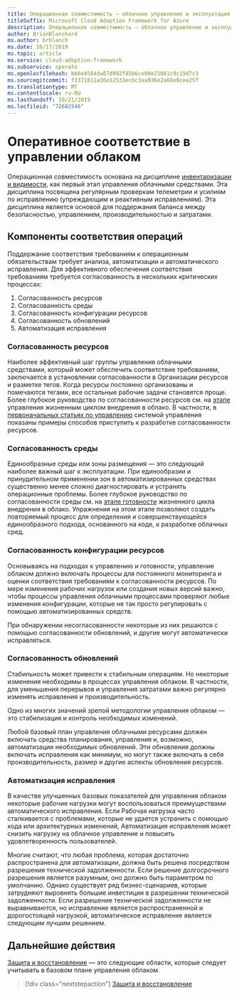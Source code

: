 ```yaml
---
title: Операционная совместимость — облачное управление и эксплуатация
titleSuffix: Microsoft Cloud Adoption Framework for Azure
description: Операционная совместимость — облачное управление и эксплуатация
author: BrianBlanchard
ms.author: brblanch
ms.date: 10/17/2019
ms.topic: article
ms.service: cloud-adoption-framework
ms.subservice: operate
ms.openlocfilehash: bb6e4584da87d992f85b6ce90e21081c9c19d7c3
ms.sourcegitcommit: f3371811a36e12533ecbc3aa936e2a68e0cee25f
ms.translationtype: MT
ms.contentlocale: ru-RU
ms.lasthandoff: 10/21/2019
ms.locfileid: "72682546"
---
```

# <a name="operational-compliance-in-cloud-management"></a>Оперативное соответствие в управлении облаком

Операционная совместимость основана на дисциплине [инвентаризации и видимости](./inventory.md), как первый этап управления облачными средствами. Эта дисциплина посвящена регулярным проверкам телеметрии и усилиям по исправлению (упреждающим и реактивным исправлениям). Эта дисциплина является основой для поддержания баланса между безопасностью, управлением, производительностью и затратами.

## <a name="components-of-operations-compliance"></a>Компоненты соответствия операций

Поддержание соответствия требованиям к операционным обязательствам требует анализа, автоматизации и автоматического исправления. Для эффективного обеспечения соответствия требованиям требуется согласованность в нескольких критических процессах:

1. Согласованность ресурсов
2. Согласованность среды
3. Согласованность конфигурации ресурсов
4. Согласованность обновлений
5. Автоматизация исправления

### <a name="resource-consistency"></a>Согласованность ресурсов

Наиболее эффективный шаг группы управления облачными средствами, который может обеспечить соответствие требованиям, заключается в установлении согласованности в Организации ресурсов и разметке тегов. Когда ресурсы постоянно организованы и помечаются тегами, все остальные рабочие задачи становятся проще. Более глубокое руководство по согласованности ресурсов см. на [этапе](../../govern/index.md) управления жизненным циклом внедрения в облако. В частности, в [первоначальных статьях по управлению](../../govern/initial-foundation.md) системой управления показаны примеры способов приступить к разработке согласованности ресурсов.

### <a name="environment-consistency"></a>Согласованность среды

Единообразные среды или зоны размещения — это следующий наиболее важный шаг к эксплуатации. При единообразии и принудительном применении зон в автоматизированных средствах существенно менее сложно диагностировать и устранять операционные проблемы. Более глубокое руководство по согласованности среды см. на [этапе готовности](../../ready/index.md) жизненного цикла внедрения в облако. Упражнения на этом этапе позволяют создать повторяемый процесс для определения и совершенствующейся единообразного подхода, основанного на коде, к разработке облачных сред.

### <a name="resource-configuration-consistency"></a>Согласованность конфигурации ресурсов

Основываясь на подходах к управлению и готовности, управление облаком должно включать процессы для постоянного мониторинга и оценки соответствия требованиям к согласованности ресурсов. По мере изменения рабочих нагрузок или создания новых версий важно, чтобы процессы управления облачными процессами проверяют любые изменения конфигурации, которые не так просто регулировать с помощью автоматизированных средств.

При обнаружении несогласованности некоторые из них решаются с помощью согласованности обновлений, и другие могут автоматически исправляться.

### <a name="update-consistency"></a>Согласованность обновлений

Стабильность может привести к стабильным операциям. Но некоторые изменения необходимы в процессах управления облаком. В частности, для уменьшения перерывов и управления затратами важно регулярно изменять исправления и производительность.

Одно из многих значений зрелой методологии управления облаком — это стабилизация и контроль необходимых изменений.

Любой базовый план управления облачными ресурсами должен включать средства планирования, управления и, возможно, автоматизации необходимых обновлений. Эти обновления должны включать исправления как минимум, но могут также включать в себя производительность, размер и другие аспекты обновления ресурсов.

### <a name="remediation-automation"></a>Автоматизация исправления

В качестве улучшенных базовых показателей для управления облаком некоторые рабочие нагрузки могут воспользоваться преимуществами автоматического исправления. Если Рабочая нагрузка часто сталкивается с проблемами, которые не удается устранить с помощью кода или архитектурных изменений, Автоматизация исправления может снизить нагрузку на облачное управление и повысить удовлетворенность пользователей.

Многие считают, что любая проблема, которая достаточно распространена для автоматизации, должна быть решена посредством разрешения технической задолженности. Если решение долгосрочного разрешения является разумным, оно должно быть параметром по умолчанию. Однако существует ряд бизнес-сценариев, которые затрудняют выровнять большие инвестиции в разрешении технической задолженности. Если разрешение технической задолженности не выравниваются, но исправление является распространенной и дорогостоящей нагрузкой, автоматическое исправление является следующим лучшим решением.

## <a name="next-steps"></a>Дальнейшие действия

[Защита и восстановление](./protect.md) — это следующие области, которые следует учитывать в базовом плане управления облаком.

> [!div class="nextstepaction"]
> [Защита и восстановление](./protect.md)
